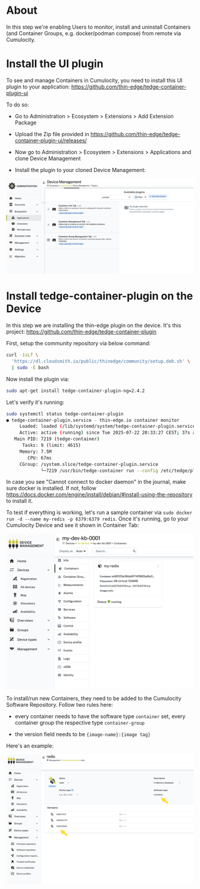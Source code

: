 # About

In this step we're enabling Users to monitor, install and uninstall Containers (and Container Groups, e.g. docker/podman compose) from remote via Cumulocity.

# Install the UI plugin

To see and manage Containers in Cumulocity, you need to install this UI plugin to your application: https://github.com/thin-edge/tedge-container-plugin-ui

To do so:

* Go to Administration > Ecosystem > Extensions > Add Extension Package

* Upload the Zip file provided in https://github.com/thin-edge/tedge-container-plugin-ui/releases/

* Now go to Administration > Ecosystem > Extensions > Applications and clone Device Management

* Install the plugin to your cloned Device Management:

![container plugin](./imgs/c8y-container-plugin.png)

# Install tedge-container-plugin on the Device

In this step we are installing the thin-edge plugin on the device. It's this project: https://github.com/thin-edge/tedge-container-plugin

First, setup the community repository via below command:

```sh
curl -1sLf \
  'https://dl.cloudsmith.io/public/thinedge/community/setup.deb.sh' \
  | sudo -E bash
```

Now install the plugin via:

```sh
sudo apt-get install tedge-container-plugin-ng=2.4.2
```

Let's verify it's running:

```sh
sudo systemctl status tedge-container-plugin
● tedge-container-plugin.service - thin-edge.io container monitor
     Loaded: loaded (/lib/systemd/system/tedge-container-plugin.service; enabled; preset: enabled)
     Active: active (running) since Tue 2025-07-22 20:33:27 CEST; 37s ago
   Main PID: 7219 (tedge-container)
      Tasks: 9 (limit: 4615)
     Memory: 7.5M
        CPU: 67ms
     CGroup: /system.slice/tedge-container-plugin.service
             └─7219 /usr/bin/tedge-container run --config /etc/tedge/plugins/tedge-container-plugin.toml
```

In case you see "Cannot connect to docker daemon" in the journal, make sure docker is installed. If not, follow https://docs.docker.com/engine/install/debian/#install-using-the-repository to install it. 

To test if everything is working, let's run a sample container via `sudo docker run -d --name my-redis -p 6379:6379 redis`. Once it's running, go to your Cumulocity Device and see it shown in Container Tab:

![container info tab](./imgs/container-tab.png)

To install/run new Containers, they need to be added to the Cumulocity Software Repository. Follow two rules here:

* every container needs to have the software type `container` set, every container group the respective type `container-group`

* the version field needs to be `{image-name}:{image tag}` 

Here's an example:

![container software repository](./imgs/container-repo.png)